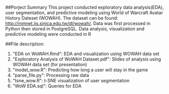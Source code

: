 
##Porject Summary
This project conducted exploratory data analysis(EDA), user segmentation, and predictive modeling using World of Warcraft Avatar History Dateset (WOWAH). The dataset can be found: http://mmnet.iis.sinica.edu.tw/dl/wowah/. Data was first processed in Python then stored in PostgreSQL. Data analysis, visualization and predictive modeling were conducted in R

##File description:
1. "EDA on WoWAH.Rmd": EDA and visualization using WOWAH data set
2. "Exploratory Analysis of WoWAH Dataset.pdf": Slides of analysis using WOWAH data set (for presentation)
3. "model_wow.R": Predicting how long a user will stay in the game
4. "parse_file.py": Processing raw data
5. "tsne_wow.R": t-SNE visualization of user segmentation
6. "WoW EDA.sql": Queries for EDA

